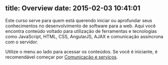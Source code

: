 title: Overview
date: 2015-02-03 10:41:01
---
Este curso serve para quem está querendo iniciar ou aprofundar seus conhecimentos no desenvolvimento de software para a web. Aqui você encontra conteúdo voltado para utilização de ferramentas e tecnologias como JavaScript, HTML, CSS, AngularJS, AJAX e comunicação assíncrona com o servidor.

Utilize o menu ao lado para acessar os conteúdos. Se você é iniciante, é recomendável começar por [Comunicação e serviços](comunicacao-e-servicos.html).
